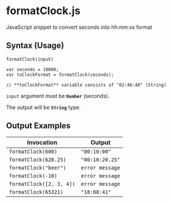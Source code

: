 # formatClock.js
JavaScript snippet to convert seconds into hh:mm:ss format

## Syntax (Usage)
```
formatClock(input)
```

```
var seconds = 10000;
var toClockFormat = formatClock(seconds);

// **toClockFormat** variable consists of "02:46:40" (String)
```

`input` argument must be **`Number`** (seconds).

The output will be **`String`** type.

## Output Examples

Invocation  | Output
------------- | -------------
`formatClock(600)`  | `"00:10:00"`
`formatClock(620.25)`  | `"00:10:20.25"`
`formatClock("beer")` | `error message`
`formatClock(-10)` | `error message`
`formatClock([2, 3, 4])` | `error message`
`formatClock(65321)` | `"18:08:41"`
